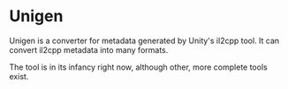 # Unigen

Unigen is a converter for metadata generated by Unity's il2cpp tool. It can convert il2cpp metadata into many formats.

The tool is in its infancy right now, although other, more complete tools exist.



